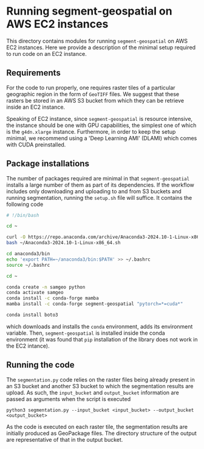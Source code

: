 # Running segment-geospatial on AWS EC2 instances

This directory contains modules for running `segment-geospatial` on AWS EC2 instances. Here we provide a description of the minimal setup required to run code on an EC2 instance.

## Requirements

For the code to run properly, one requires raster tiles of a particular geographic region in the form of `GeoTIFF` files. We suggest that these rasters be stored in an AWS S3 bucket from which they can be retrieve inside an EC2 instance. 

Speaking of EC2 instance, since `segment-geospatial` is resource intensive, the instance should be one with GPU capabilities, the simplest one of which is the `g4dn.xlarge` instance. Furthermore, in order to keep the setup minimal, we recommend using a 'Deep Learning AMI' (DLAMI) which comes with CUDA preinstalled. 

## Package installations

The number of packages required are minimal in that `segment-geospatial` installs a large number of them as part of its dependencies. If the workflow includes only downloading and uploading to and from S3 buckets and running segmentation, running the `setup.sh` file will suffice. It contains the following code

```bash
# !/bin/bash

cd ~

curl -O https://repo.anaconda.com/archive/Anaconda3-2024.10-1-Linux-x86_64.sh
bash ~/Anaconda3-2024.10-1-Linux-x86_64.sh

cd anaconda3/bin
echo 'export PATH=~/anaconda3/bin:$PATH' >> ~/.bashrc
source ~/.bashrc

cd ~

conda create -n samgeo python
conda activate samgeo
conda install -c conda-forge mamba
mamba install -c conda-forge segment-geospatial "pytorch=*=cuda*"

conda install boto3
```
which downloads and installs the `conda` environment, adds its environment variable. Then, `segment-geospatial` is installed inside the conda environment (it was found that `pip` installation of the library does not work in the EC2 intance).

## Running the code

The `segmentation.py` code relies on the raster files being already present in an S3 bucket and another S3 bucket to which the segmentation results are upload. As such, the `input_bucket` and `output_bucket` information are passed as arguments when the script is executed

```
python3 segmentation.py --input_bucket <input_bucket> --output_bucket <output_bucket>
```
As the code is executed on each raster tile, the segmentation results are initially produced as GeoPackage files. The directory structure of the output are representative of that in the output bucket.